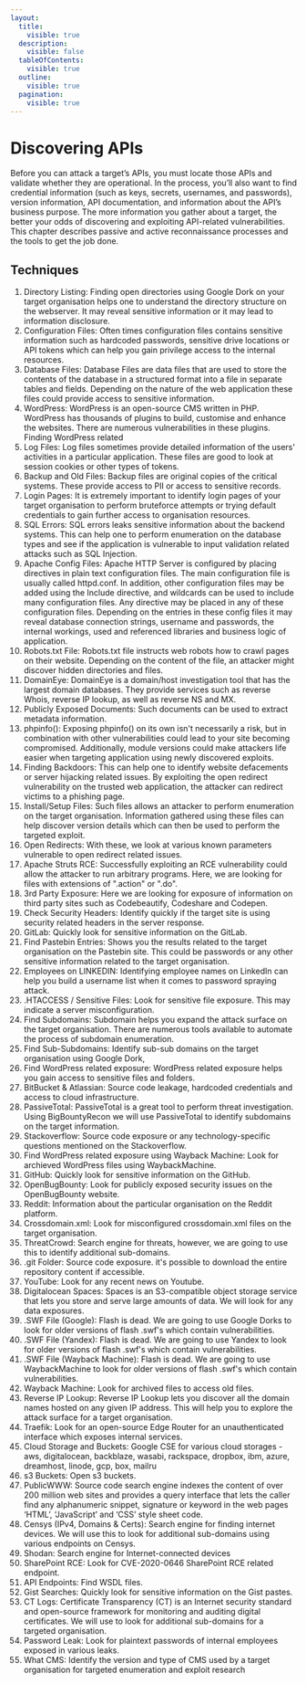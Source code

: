 ```yaml
---
layout:
  title:
    visible: true
  description:
    visible: false
  tableOfContents:
    visible: true
  outline:
    visible: true
  pagination:
    visible: true
---
```


# Discovering APIs

Before you can attack a target’s APIs, you must locate those APIs and validate whether they are operational. In the process, you’ll also want to find credential information (such as keys, secrets, usernames, and passwords), version information, API documentation, and information about the API’s business purpose. The more information you gather about a target, the better your odds of discovering and exploiting API-related vulnerabilities. This chapter describes passive and active reconnaissance processes and the tools to get the job done.

## Techniques

1. Directory Listing: Finding open directories using Google Dork on your target organisation helps one to understand the directory structure on the webserver. It may reveal sensitive information or it may lead to information disclosure.
2. Configuration Files: Often times configuration files contains sensitive information such as hardcoded passwords, sensitive drive locations or API tokens which can help you gain privilege access to the internal resources.
3. Database Files: Database Files are data files that are used to store the contents of the database in a structured format into a file in separate tables and fields. Depending on the nature of the web application these files could provide access to sensitive information.
4. WordPress: WordPress is an open-source CMS written in PHP. WordPress has thousands of plugins to build, customise and enhance the websites. There are numerous vulnerabilities in these plugins. Finding WordPress related
5. Log Files: Log files sometimes provide detailed information of the users' activities in a particular application. These files are good to look at session cookies or other types of tokens.
6. Backup and Old Files: Backup files are original copies of the critical systems. These provide access to PII or access to sensitive records.
7. Login Pages: It is extremely important to identify login pages of your target organisation to perform bruteforce attempts or trying default credentials to gain further access to organisation resources.
8. SQL Errors: SQL errors leaks sensitive information about the backend systems. This can help one to perform enumeration on the database types and see if the application is vulnerable to input validation related attacks such as SQL Injection.
9. Apache Config Files: Apache HTTP Server is configured by placing directives in plain text configuration files. The main configuration file is usually called httpd.conf. In addition, other configuration files may be added using the Include directive, and wildcards can be used to include many configuration files. Any directive may be placed in any of these configuration files. Depending on the entries in these config files it may reveal database connection strings, username and passwords, the internal workings, used and referenced libraries and business logic of application.
10. Robots.txt File: Robots.txt file instructs web robots how to crawl pages on their website. Depending on the content of the file, an attacker might discover hidden directories and files.
11. DomainEye: DomainEye is a domain/host investigation tool that has the largest domain databases. They provide services such as reverse Whois, reverse IP lookup, as well as reverse NS and MX.
12. Publicly Exposed Documents: Such documents can be used to extract metadata information.
13. phpinfo(): Exposing phpinfo() on its own isn't necessarily a risk, but in combination with other vulnerabilities could lead to your site becoming compromised. Additionally, module versions could make attackers life easier when targeting application using newly discovered exploits.
14. Finding Backdoors: This can help one to identify website defacements or server hijacking related issues. By exploiting the open redirect vulnerability on the trusted web application, the attacker can redirect victims to a phishing page.
15. Install/Setup Files: Such files allows an attacker to perform enumeration on the target organisation. Information gathered using these files can help discover version details which can then be used to perform the targeted exploit.
16. Open Redirects: With these, we look at various known parameters vulnerable to open redirect related issues.
17. Apache Struts RCE: Successfully exploiting an RCE vulnerability could allow the attacker to run arbitrary programs. Here, we are looking for files with extensions of ".action" or ".do".
18. 3rd Party Exposure: Here we are looking for exposure of information on third party sites such as Codebeautify, Codeshare and Codepen.
19. Check Security Headers: Identify quickly if the target site is using security related headers in the server response.
20. GitLab: Quickly look for sensitive information on the GitLab.
21. Find Pastebin Entries: Shows you the results related to the target organisation on the Pastebin site. This could be passwords or any other sensitive information related to the target organisation.
22. Employees on LINKEDIN: Identifying employee names on LinkedIn can help you build a username list when it comes to password spraying attack.
23. .HTACCESS / Sensitive Files: Look for sensitive file exposure. This may indicate a server misconfiguration.
24. Find Subdomains: Subdomain helps you expand the attack surface on the target organisation. There are numerous tools available to automate the process of subdomain enumeration.
25. Find Sub-Subdomains: Identify sub-sub domains on the target organisation using Google Dork,
26. Find WordPress related exposure: WordPress related exposure helps you gain access to sensitive files and folders.
27. BitBucket & Atlassian: Source code leakage, hardcoded credentials and access to cloud infrastructure.
28. PassiveTotal: PassiveTotal is a great tool to perform threat investigation. Using BigBountyRecon we will use PassiveTotal to identify subdomains on the target information.
29. Stackoverflow: Source code exposure or any technology-specific questions mentioned on the Stackoverflow.
30. Find WordPress related exposure using Wayback Machine: Look for archieved WordPress files using WaybackMachine.
31. GitHub: Quickly look for sensitive information on the GitHub.
32. OpenBugBounty: Look for publicly exposed security issues on the OpenBugBounty website.
33. Reddit: Information about the particular organisation on the Reddit platform.
34. Crossdomain.xml: Look for misconfigured crossdomain.xml files on the target organisation.
35. ThreatCrowd: Search engine for threats, however, we are going to use this to identify additional sub-domains.
36. .git Folder: Source code exposure. it's possible to download the entire repository content if accessible.
37. YouTube: Look for any recent news on Youtube.
38. Digitalocean Spaces: Spaces is an S3-compatible object storage service that lets you store and serve large amounts of data. We will look for any data exposures.
39. .SWF File (Google): Flash is dead. We are going to use Google Dorks to look for older versions of flash .swf's which contain vulnerabilities.
40. .SWF File (Yandex): Flash is dead. We are going to use Yandex to look for older versions of flash .swf's which contain vulnerabilities.
41. .SWF File (Wayback Machine): Flash is dead. We are going to use WaybackMachine to look for older versions of flash .swf's which contain vulnerabilities.
42. Wayback Machine: Look for archived files to access old files.
43. Reverse IP Lookup: Reverse IP Lookup lets you discover all the domain names hosted on any given IP address. This will help you to explore the attack surface for a target organisation.
44. Traefik: Look for an open-source Edge Router for an unauthenticated interface which exposes internal services.
45. Cloud Storage and Buckets: Google CSE for various cloud storages - aws, digitalocean, backblaze, wasabi, rackspace, dropbox, ibm, azure, dreamhost, linode, gcp, box, mailru
46. s3 Buckets: Open s3 buckets.
47. PublicWWW: Source code search engine indexes the content of over 200 million web sites and provides a query interface that lets the caller find any alphanumeric snippet, signature or keyword in the web pages ‘HTML’, ‘JavaScript’ and ‘CSS’ style sheet code.
48. Censys (IPv4, Domains & Certs): Search engine for finding internet devices. We will use this to look for additional sub-domains using various endpoints on Censys.
49. Shodan: Search engine for Internet-connected devices
50. SharePoint RCE: Look for CVE-2020-0646 SharePoint RCE related endpoint.
51. API Endpoints: Find WSDL files.
52. Gist Searches: Quickly look for sensitive information on the Gist pastes.
53. CT Logs: Certificate Transparency (CT) is an Internet security standard and open-source framework for monitoring and auditing digital certificates. We will use to look for additional sub-domains for a targeted organisation.
54. Password Leak: Look for plaintext passwords of internal employees exposed in various leaks.
55. What CMS: Identify the version and type of CMS used by a target organisation for targeted enumeration and exploit research
